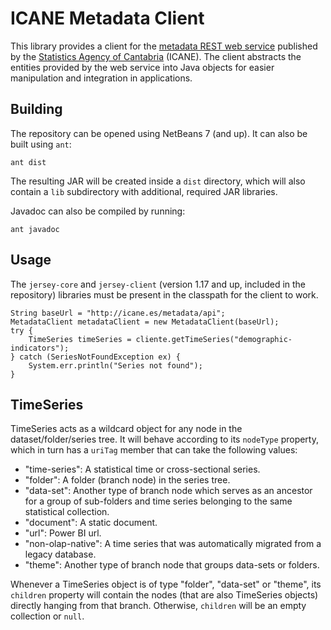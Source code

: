 ICANE Metadata Client
=====================

This library provides a client for the [metadata REST web service](http://icane.es/metadata/) published by the [Statistics Agency of Cantabria](http://icane.es) (ICANE). The client abstracts the entities provided by the web service into Java objects for easier manipulation and integration in applications.

Building
--------
The repository can be opened using NetBeans 7 (and up). It can also be built using ```ant```:
```
ant dist
```

The resulting JAR will be created inside a ```dist``` directory, which will also contain a ```lib``` subdirectory with additional, required JAR libraries.

Javadoc can also be compiled by running:

```
ant javadoc
```

Usage
-----
The ```jersey-core``` and ```jersey-client``` (version 1.17 and up, included in the repository) libraries must be present in the classpath for the client to work.

```
String baseUrl = "http://icane.es/metadata/api";
MetadataClient metadataClient = new MetadataClient(baseUrl);
try {
    TimeSeries timeSeries = cliente.getTimeSeries("demographic-indicators");
} catch (SeriesNotFoundException ex) {
    System.err.println("Series not found");
}
```

TimeSeries
----------
TimeSeries acts as a wildcard object for any node in the dataset/folder/series tree. It will behave according to its ```nodeType``` property, which in turn has a ```uriTag``` member that can take the following values:

* "time-series": A statistical time or cross-sectional series.
* "folder": A folder (branch node) in the series tree.
* "data-set": Another type of branch node which serves as an ancestor for a group of sub-folders and time series belonging to the same statistical collection.
* "document": A static document.
* "url": Power BI url.
* "non-olap-native": A time series that was automatically migrated from a legacy database.
* "theme": Another type of branch node that groups data-sets or folders.

Whenever a TimeSeries object is of type "folder", "data-set" or "theme", its ```children``` property will contain the nodes (that are also TimeSeries objects) directly hanging from that branch. Otherwise, ```children``` will be an empty collection or ```null```.
